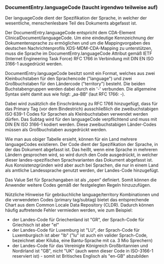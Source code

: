 ### DocumentEntry.languageCode (taucht irgendwo teilweise auf)

Der languageCode dient der Spezifikation der Sprache, in welcher der wesentliche, menschenlesbare Teil des Dokuments abgefasst ist.

Der DocumentEntry.languageCode entspricht dem CDA-Element ClinicalDocument/languageCode. 
Um eine eindeutige Kennzeichnung der Dokumentensprache zu ermöglichen und um die Mappingvorgaben 
des deutschen Nachrichtenprofils XDS-MDM-CDA-Mapping zu unterstützen, 
muss die Sprache im DocumentEntry.languageCode Attribut gemäß IETF (Internet Engineering Task Force) RFC 1766 
in Verbindung mit DIN EN ISO 3166-1 ausgedrückt werden.

DocumentEntry.languageCode besitzt somit ein Format, welches aus zwei Kleinbuchstaben 
für den Sprachencode ("language") und zwei Großbuchstaben für den Ländercode ("territory") besteht. 
Die beiden Buchstabengruppen werden dabei durch ein '-' verbunden. 
Die allgemeine Syntax sieht damit aus wie folgt: „aa-BB“ (laut RFC 1766: <Primary Tag>-<Subtag>).

Dabei wird zusätzlich die Einschränkung zu RFC 1766 hinzugefügt, dass für das Primary Tag 
(vor dem Bindestrich) ausschließlich die zweibuchstabigen ISO 639-1 Codes für Sprachen als Kleinbuchstaben verwendet werden dürfen. 
Das Subtag wird für den languageCode verpflichtend und muss mit DIN EN ISO 3166-1 kodiert werden. 
Diese zweibuchstabigen Länder-Codes müssen als Großbuchstaben ausgedrückt werden.


Wie man aus obiger Tabelle ersieht, können für ein Land mehrere languageCodes existieren. 
Der Code dient der Spezifikation der Sprache, in der das Dokument abgefasst ist. 
Das heißt, wenn eine Sprache in mehreren Ländern gesprochen wird, so wird durch den Code ausgedrückt, 
in welcher dieser landes-spezifischen Sprachvarianten das Dokument abgefasst ist. 
Aus Konsistenzgründen wird aber auch bei Sprachen, die nur in einem Land als amtliche Landessprache genutzt werden, der Landes-Code hinzugefügt.

Das Value Set für Sprachangaben ist als „open“ definiert. 
Somit können die Anwender weitere Codes gemäß der festgelegten Regeln hinzuzufügen.

Nützliche Hinweise für gebräuchliche language/territory Kombinationen und die verwendeten Codes 
(primary tag/subtag) bietet das entsprechende Chart aus dem Common Locale Data Repository (CLDR). 
Dadurch können häufig auftretende Fehler vermieden werden, wie zum Beispiel:

* der Landes-Code für Griechenland ist "GR", der Sprach-Code für Griechisch ist aber "el"
* der Landes-Code für Luxemburg ist "LU", der Sprach-Code für Luxemburgisch ist aber "lb" ("lu" ist auch ein valider Sprach-Code, bezeichnet aber Kiluba, eine Bantu-Sprache mit ca. 3 Mio Sprechern)
* der Landes-Code für das Vereinigte Königreich Großbritannien und Nordirland ist "GB", nicht "UK" (auch wenn dieser Code in ISO-3166-1 reserviert ist) - somit ist Britisches Englisch als "en-GB" abzubilden
